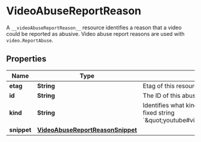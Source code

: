 

# VideoAbuseReportReason

A `__videoAbuseReportReason__` resource identifies a reason that a video could be reported as abusive. Video abuse report reasons are used with `video.ReportAbuse`.

## Properties

Name | Type | Description | Notes
------------ | ------------- | ------------- | -------------
**etag** | **String** | Etag of this resource. |  [optional]
**id** | **String** | The ID of this abuse report reason. |  [optional]
**kind** | **String** | Identifies what kind of resource this is. Value: the fixed string &#x60;\&quot;youtube#videoAbuseReportReason\&quot;&#x60;. |  [optional]
**snippet** | [**VideoAbuseReportReasonSnippet**](VideoAbuseReportReasonSnippet.md) |  |  [optional]



